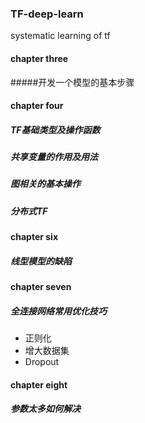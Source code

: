 ### TF-deep-learn
systematic learning of tf

#### chapter three
#####开发一个模型的基本步骤
#### chapter four
##### TF基础类型及操作函数
##### 共享变量的作用及用法
##### 图相关的基本操作
##### 分布式TF

#### chapter six
##### 线型模型的缺陷

#### chapter seven
##### 全连接网络常用优化技巧
- 正则化
- 增大数据集
- Dropout

#### chapter eight
##### 参数太多如何解决

